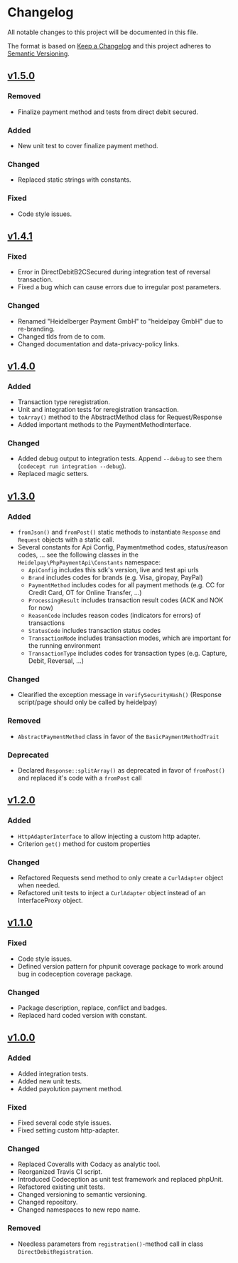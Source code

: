 # Changelog
All notable changes to this project will be documented in this file.

The format is based on [Keep a Changelog](http://keepachangelog.com/en/1.0.0/) and this project adheres to [Semantic Versioning](http://semver.org/spec/v2.0.0.html).

## [v1.5.0][v1.5.0]
### Removed
- Finalize payment method and tests from direct debit secured.

### Added
- New unit test to cover finalize payment method.

### Changed
- Replaced static strings with constants.

### Fixed
- Code style issues.

## [v1.4.1][v1.4.1]
### Fixed
- Error in DirectDebitB2CSecured during integration test of reversal transaction.
- Fixed a bug which can cause errors due to irregular post parameters.

### Changed
- Renamed "Heidelberger Payment GmbH" to "heidelpay GmbH" due to re-branding.
- Changed tlds from de to com.
- Changed documentation and data-privacy-policy links.

## [v1.4.0][v1.4.0]
### Added
- Transaction type reregistration.
- Unit and integration tests for reregistration transaction.
- `toArray()` method to the AbstractMethod class for Request/Response
- Added important methods to the PaymentMethodInterface.

### Changed
- Added debug output to integration tests. Append `--debug` to see them (`codecept run integration --debug`).
- Replaced magic setters.

## [v1.3.0][v1.3.0]
### Added
- `fromJson()` and `fromPost()` static methods to instantiate `Response` and `Request` objects with a static call.
- Several constants for Api Config, Paymentmethod codes, status/reason codes, ... see the following classes in the `Heidelpay\PhpPaymentApi\Constants` namespace:
  - `ApiConfig` includes this sdk's version, live and test api urls
  - `Brand` includes codes for brands (e.g. Visa, giropay, PayPal)
  - `PaymentMethod` includes codes for all payment methods (e.g. CC for Credit Card, OT for Online Transfer, ...)
  - `ProcessingResult` includes transaction result codes (ACK and NOK for now)
  - `ReasonCode` includes reason codes (indicators for errors) of transactions
  - `StatusCode` includes transaction status codes
  - `TransactionMode` includes transaction modes, which are important for the running environment
  - `TransactionType` includes codes for transaction types (e.g. Capture, Debit, Reversal, ...)

### Changed
- Clearified the exception message in `verifySecurityHash()` (Response script/page should only be called by heidelpay)

### Removed
- `AbstractPaymentMethod` class in favor of the `BasicPaymentMethodTrait`

### Deprecated
- Declared `Response::splitArray()` as deprecated in favor of `fromPost()` and replaced it's code with a `fromPost` call


## [v1.2.0][v1.2.0]
### Added
- `HttpAdapterInterface` to allow injecting a custom http adapter.
- Criterion `get()` method for custom properties

### Changed
- Refactored Requests send method to only create a `CurlAdapter` object when needed.
- Refactored unit tests to inject a `CurlAdapter` object instead of an InterfaceProxy object.


## [v1.1.0][v1.1.0]
### Fixed
- Code style issues.
- Defined version pattern for phpunit coverage package to work around bug in codeception coverage package.

### Changed
- Package description, replace, conflict and badges.
- Replaced hard coded version with constant.


## [v1.0.0][v1.0.0]
### Added
- Added integration tests.
- Added new unit tests.
- Added payolution payment method.

### Fixed
- Fixed several code style issues.
- Fixed setting custom http-adapter.

### Changed
- Replaced Coveralls with Codacy as analytic tool.
- Reorganized Travis CI script.
- Introduced Codeception as unit test framework and replaced phpUnit.
- Refactored existing unit tests.
- Changed versioning to semantic versioning.
- Changed repository. 
- Changed namespaces to new repo name.

### Removed
- Needless parameters from `registration()`-method call in class `DirectDebitRegistration`.

[v1.0.0]: https://github.com/heidelpay/php-payment-api/tree/v1.0.0
[v1.1.0]: https://github.com/heidelpay/php-payment-api/compare/v1.0.0...v1.1.0
[v1.2.0]: https://github.com/heidelpay/php-payment-api/compare/v1.1.0...v1.2.0
[v1.3.0]: https://github.com/heidelpay/php-payment-api/compare/v1.2.0...v1.3.0
[v1.4.0]: https://github.com/heidelpay/php-payment-api/compare/v1.3.0...v1.4.0
[v1.4.1]: https://github.com/heidelpay/php-payment-api/compare/v1.4.0...v1.4.1
[v1.5.0]: https://github.com/heidelpay/php-payment-api/compare/v1.4.0...v1.5.0
